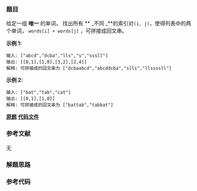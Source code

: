 ### 题目
给定一组 **唯一** 的单词， 找出所有 ** _不同  _**的索引对`(i, j)`，使得列表中的两个单词， `words[i] +
words[j]` ，可拼接成回文串。

**示例 1:**

    
    
    输入: ["abcd","dcba","lls","s","sssll"]
    输出: [[0,1],[1,0],[3,2],[2,4]] 
    解释: 可拼接成的回文串为 ["dcbaabcd","abcddcba","slls","llssssll"]
    

**示例 2:**

    
    
    输入: ["bat","tab","cat"]
    输出: [[0,1],[1,0]] 
    解释: 可拼接成的回文串为 ["battab","tabbat"]

 **[原题](https://leetcode-cn.com/problems/palindrome-pairs/)**    **[代码文件]()**


### 参考文献
无

### 解题思路




### 参考代码

```go


```




